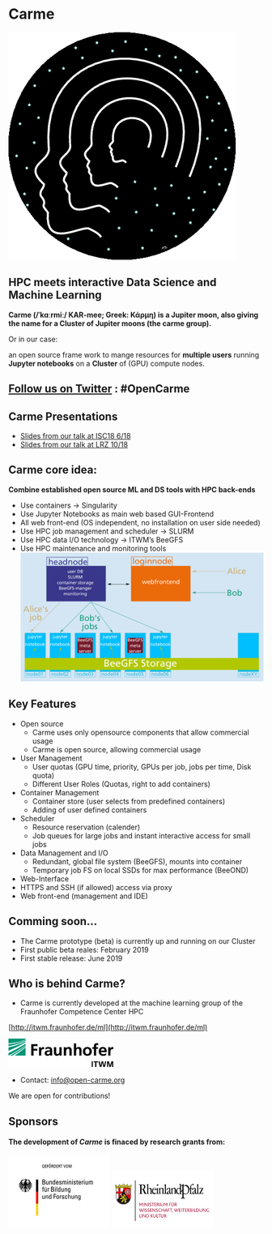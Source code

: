# Carme
![carme_logo](Images/carme-logo.png)

## HPC meets interactive Data Science and Machine Learning 
**Carme (/ˈkɑːrmiː/ KAR-mee; Greek: Κάρμη) is a Jupiter moon, also giving the name for a Cluster of Jupiter moons (the carme group).**

Or in our case:

an open source frame work to mange resources for **multiple users** running **Jupyter notebooks** on a 
**Cluster** of (GPU) compute nodes.

## [Follow us on Twitter](https://twitter.com/open_carme) : #OpenCarme

## Carme Presentations 
* [Slides from our talk at ISC18 6/18](https://www.researchgate.net/publication/325967129_Carme-An_Open_Source_Framework_for_Multi-User_Interactive_Machine_Learning_on_Distributed_GPU-Systems)
* [Slides from our talk at LRZ 10/18](https://www.researchgate.net/publication/328161743_Carme-An_Open_Source_Framework_for_Multi-User_Interactive_Machine_Learning_on_Distributed_GPU-Systems)

## Carme core idea:
**Combine established open source ML and DS tools with HPC back-ends**
* Use containers -> Singularity
* Use Jupyter Notebooks as main web based GUI-Frontend
* All web front-end (OS independent, no installation on user side needed)   
* Use HPC job management and scheduler -> SLURM
* Use HPC data I/O technology -> ITWM’s BeeGFS  
* Use HPC maintenance and monitoring tools 
![scheme](Images/carme-run.png)
## Key Features
* Open source
  * Carme uses only opensource components that allow commercial usage
  * Carme is open source, allowing commercial usage  
* User Management 
  * User quotas (GPU time, priority, GPUs per job, jobs per time, Disk quota)
  * Different User Roles (Quotas, right to add containers) 
* Container Management
  * Container store (user selects from predefined containers)
  * Adding of user defined containers
* Scheduler
  * Resource reservation (calender)
  * Job queues for large jobs and instant interactive access for small jobs   
* Data Management and I/O
  * Redundant, global file system (BeeGFS), mounts into container
  * Temporary job FS on local SSDs for max performance (BeeOND) 
* Web-Interface
 * HTTPS and SSH (if allowed) access via proxy 
 * Web front-end (management and IDE)   
 
## Comming soon...
* The Carme prototype (beta) is currently up and running on our Cluster 
* First public beta reales: February 2019 
* First stable release: June 2019

## Who is behind Carme?
* Carme is currently developed at the machine learning group of the Fraunhofer Competence Center HPC 

[http://itwm.fraunhofer.de/ml](http://itwm.fraunhofer.de/ml)

![](Images/logo.png)

* Contact: info@open-carme.org


We are open for contributions! 

## Sponsors
#### The development of *Carme* is finaced by research grants from:

![](Images/BMBF.jpeg )
![](Images/RLP.jpg )
